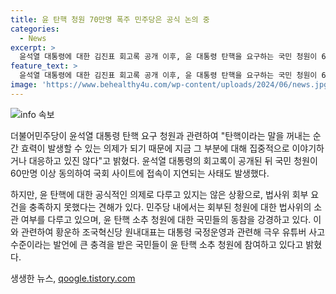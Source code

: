 ```yaml
---
title: 윤 탄핵 청원 70만명 폭주 민주당은 공식 논의 중
categories:
  - News
excerpt: >
  윤석열 대통령에 대한 김진표 회고록 공개 이후, 윤 대통령 탄핵을 요구하는 국민 청원이 60만명 이상 동의를 받으면서 사이트 접속 지연 현상이 발생했다. 더불어민주당은 아직 공식 의제로 다뤄지고 있지 않으나, 윤 대통령 탄핵과 관련한 지도부 논의 여부에 대해 언급하지 않았다. 윤 대통령의 이태원 참사 조작 가능성 발언이 논란을 빚고 있으며, 법사위 회부 요건을 충족시키는 청원이 올라와 당국의 대응이 관심을 모으고 있다.
feature_text: >
  윤석열 대통령에 대한 김진표 회고록 공개 이후, 윤 대통령 탄핵을 요구하는 국민 청원이 60만명 이상 동의를 받으면서 사이트 접속 지연 현상이 발생했다. 더불어민주당은 아직 공식 의제로 다뤄지고 있지 않으나, 윤 대통령 탄핵과 관련한 지도부 논의 여부에 대해 언급하지 않았다. 윤 대통령의 이태원 참사 조작 가능성 발언이 논란을 빚고 있으며, 법사위 회부 요건을 충족시키는 청원이 올라와 당국의 대응이 관심을 모으고 있다.
image: 'https://www.behealthy4u.com/wp-content/uploads/2024/06/news.jpg'
---
```


<p><img src="https://www.behealthy4u.com/wp-content/uploads/2024/06/news.jpg" alt="info 속보" /></p>

<p>더불어민주당이 윤석열 대통령 탄핵 요구 청원과 관련하여 "탄핵이라는 말을 꺼내는 순간 효력이 발생할 수 있는 의제가 되기 때문에 지금 그 부분에 대해 집중적으로 이야기하거나 대응하고 있진 않다"고 밝혔다. 윤석열 대통령의 회고록이 공개된 뒤 국민 청원이 60만명 이상 동의하여 국회 사이트에 접속이 지연되는 사태도 발생했다.</p>

<p>하지만, 윤 탄핵에 대한 공식적인 의제로 다루고 있지는 않은 상황으로, 법사위 회부 요건을 충족하지 못했다는 견해가 있다. 민주당 내에서는 회부된 청원에 대한 법사위의 소관 여부를 다루고 있으며, 윤 탄핵 소추 청원에 대한 국민들의 동참을 강경하고 있다. 이와 관련하여 황운하 조국혁신당 원내대표는 대통령 국정운영과 관련해 극우 유튜버 사고수준이라는 발언에 큰 충격을 받은 국민들이 윤 탄핵 소추 청원에 참여하고 있다고 밝혔다.</p>
생생한 뉴스, <a href="https://qoogle.tistory.com" rel="dofollow">qoogle.tistory.com</a>


